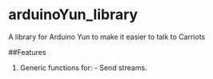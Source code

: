 arduinoYun_library
==================

A library for Arduino Yun to make it easier to talk to Carriots

##Features

   1. Generic functions for:
   	- Send streams.
